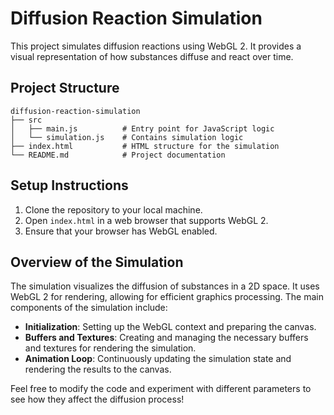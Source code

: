 # Diffusion Reaction Simulation

This project simulates diffusion reactions using WebGL 2. It provides a visual representation of how substances diffuse and react over time.

## Project Structure

```
diffusion-reaction-simulation
├── src
│   ├── main.js          # Entry point for JavaScript logic
│   └── simulation.js    # Contains simulation logic
├── index.html           # HTML structure for the simulation
└── README.md            # Project documentation
```

## Setup Instructions

1. Clone the repository to your local machine.
2. Open `index.html` in a web browser that supports WebGL 2.
3. Ensure that your browser has WebGL enabled.

## Overview of the Simulation

The simulation visualizes the diffusion of substances in a 2D space. It uses WebGL 2 for rendering, allowing for efficient graphics processing. The main components of the simulation include:

- **Initialization**: Setting up the WebGL context and preparing the canvas.
- **Buffers and Textures**: Creating and managing the necessary buffers and textures for rendering the simulation.
- **Animation Loop**: Continuously updating the simulation state and rendering the results to the canvas.

Feel free to modify the code and experiment with different parameters to see how they affect the diffusion process!